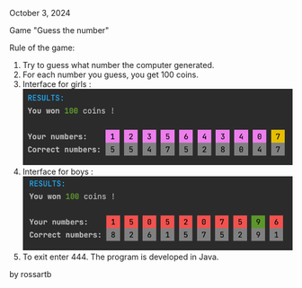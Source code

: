 October 3, 2024

Game "Guess the number"

Rule of the game:
1) Try to guess what number the computer generated.
2) For each number you guess, you get 100 coins.
3) Interface for girls :
   ![example](pet-project/src/main/resources/girl.png)
4) Interface for boys  :
   ![example](pet-project/src/main/resources/boy.png)
5) To exit enter 444.
The program is developed in Java.

by rossartb
